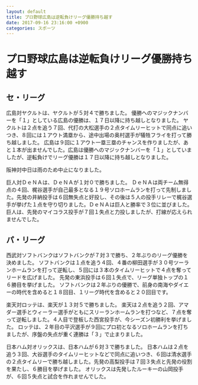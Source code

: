 ```yaml
---
layout: default
title: プロ野球広島は逆転負けリーグ優勝持ち越す
date: 2017-09-16 23:16:00 +0900
categories: スポーツ
---
```


# プロ野球広島は逆転負けリーグ優勝持ち越す

## セ・リーグ

広島対ヤクルトは、ヤクルトが５対４で勝ちました。
優勝へのマジックナンバーを「１」としている広島の優勝は、１７日以降に持ち越しとなりました。
ヤクルトは２点を追う７回、代打の大松選手の２点タイムリーヒットで同点に追いつき、８回には１アウト満塁から、途中出場の奥村選手が犠牲フライを打って勝ち越しました。
広島は９回に１アウト一塁三塁のチャンスを作りましたが、あと１本が出ませんでした。広島は優勝へのマジックナンバーを「１」としていましたが、逆転負けでリーグ優勝は１７日以降に持ち越しとなりました。

阪神対中日は雨のため中止になりました。

巨人対ＤｅＮＡは、ＤｅＮＡが１対０で勝ちました。
ＤｅＮＡは両チーム無得点の４回、梶谷選手が自己最多となる１９号ソロホームランを打って先制しました。先発の井納投手は６回無失点と好投し、その後は５人の投手リレーで梶谷選手が挙げた１点を守り切りました。ＤｅＮＡは巨人と勝率で３位に並びました。
巨人は、先発のマイコラス投手が７回１失点と力投しましたが、打線が応えられませんでした。

## パ・リーグ

西武対ソフトバンクはソフトバンクが７対３で勝ち、２年ぶりのリーグ優勝を決めました。
ソフトバンクは１点を追う４回、４番の柳田選手が３０号ツーランホームランを打って逆転し、５回には３本のタイムリーヒットで４点を奪ってリードを広げました。
先発の東浜投手は６回１失点で、リーグ単独トップの１６勝目を挙げました。
ソフトバンクは２年ぶりの優勝で、前身の南海やダイエーの時代を含めると１８回目、１リーグ時代を含めると２０回目です。

楽天対ロッテは、楽天が１３対５で勝ちました。
楽天は２点を追う２回、アマダー選手とウィーラー選手がともにスリーランホームランを打つなど、７点を奪って逆転しました。４人目で登板した西宮投手が、今シーズン初勝利を挙げました。
ロッテは、２年目の平沢選手が９回にプロ初となるソロホームランを打ちましたが、序盤の失点が重く連勝は「３」で止まりました。

日本ハム対オリックスは、日本ハムが６対３で勝ちました。
日本ハムは２点を追う３回、大谷選手のタイムリーヒットなどで同点に追いつき、６回は清水選手の２点タイムリーで勝ち越しました。先発の高梨投手は７回３失点と先発の役割を果たし、６勝目を挙げました。
オリックスは先発したルーキーの山岡投手が、６回５失点と試合を作れませんでした。
